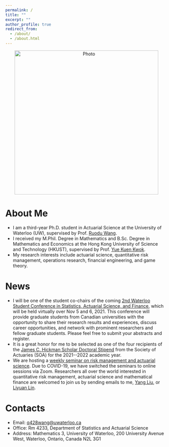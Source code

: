 ```yaml
---
permalink: /
title: ""
excerpt: ""
author_profile: true
redirect_from: 
  - /about/
  - /about.html
---
```


<p align="center">
  <img src="https://qwangan.github.io/images/Photo1.jpeg" alt="Photo" style="width: 450px;"/> 
</p>

# About Me
* I am a third-year Ph.D. student in Actuarial Science at the University of Waterloo (UW), supervised by Prof. [Ruodu Wang](http://sas.uwaterloo.ca/~wang/).
* I received my M.Phil. Degree in Mathematics and B.Sc. Degree in Mathematics and Economics at the Hong Kong University of Science and Technology (HKUST), supervised by Prof. [Yue Kuen Kwok](https://www.math.ust.hk/~maykwok/).
* My research interests include actuarial science, quantitative risk management, operations research, financial engineering, and game theory.

# News
* I will be one of the student co-chairs of the coming [2nd Waterloo Student Conference in Statistics, Actuarial Science, and Finance](https://uwaterloo.ca/statistics-actuarial-science-finance-student-conference/), which will be held virtually over Nov 5 and 6, 2021. This conference will provide graduate students from Canadian universities with the opportunity to share their research results and experiences, discuss career opportunities, and network with prominent researchers and fellow graduate students. Please feel free to submit your abstracts and register.
* It is a great honor for me to be selected as one of the four recipients of the [James C. Hickman Scholar Doctoral Stipend](https://www.soa.org/resources/announcements/press-releases/2021/hickmans-scholar/) from the Society of Actuaries (SOA) for the 2021--2022 academic year.
* We are hosting a [weekly seminar on risk management and actuarial science](https://yang-liu16.github.io/seminar/). Due to COVID-19, we have switched the seminars to online sessions via Zoom. Researchers all over the world interested in quantitative risk management, actuarial science and mathematical finance are welcomed to join us by sending emails to me, [Yang Liu](https://yang-liu16.github.io/), or [Liyuan Lin](mailto:l89lin@uwaterloo.ca).

# Contacts
* Email: q428wang@uwaterloo.ca
* Office: Rm 4233, Department of Statistics and Actuarial Science
* Address: Mathematics 3, University of Waterloo, 200 University Avenue West, Waterloo, Ontario, Canada N2L 3G1
